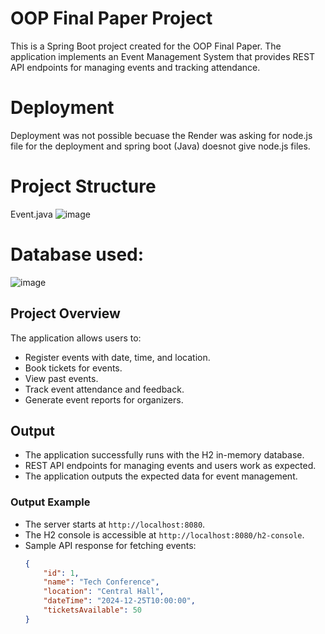 # OOP Final Paper Project

This is a Spring Boot project created for the OOP Final Paper. The application implements an Event Management System that provides REST API endpoints for managing events and tracking attendance. 

# Deployment
Deployment was not possible becuase the Render was asking for node.js file for the deployment and spring boot (Java) doesnot give node.js files.

# Project Structure
 Event.java
![image](https://github.com/user-attachments/assets/1268c77a-312d-40ad-8174-f8d65373b31b)

# Database used:
![image](https://github.com/user-attachments/assets/147fd007-b043-4cbd-a6b7-b173df8cccc6)


## Project Overview
The application allows users to:
- Register events with date, time, and location.
- Book tickets for events.
- View past events.
- Track event attendance and feedback.
- Generate event reports for organizers.

## Output
- The application successfully runs with the H2 in-memory database.
- REST API endpoints for managing events and users work as expected.
- The application outputs the expected data for event management.

### Output Example
- The server starts at `http://localhost:8080`.
- The H2 console is accessible at `http://localhost:8080/h2-console`.
- Sample API response for fetching events:
  ```json
  {
      "id": 1,
      "name": "Tech Conference",
      "location": "Central Hall",
      "dateTime": "2024-12-25T10:00:00",
      "ticketsAvailable": 50
  }
